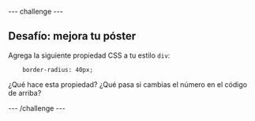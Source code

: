 --- challenge ---

## Desafío: mejora tu póster

Agrega la siguiente propiedad CSS a tu estilo `div`:
```
    border-radius: 40px;
```    

¿Qué hace esta propiedad? ¿Qué pasa si cambias el número en el código de arriba?

--- /challenge ---
